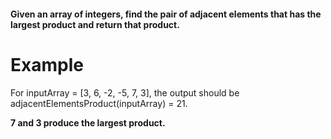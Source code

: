 #### Given an array of integers, find the pair of adjacent elements that has the largest product and return that product.

# Example

For inputArray = [3, 6, -2, -5, 7, 3], the output should be
adjacentElementsProduct(inputArray) = 21.

**7 and 3 produce the largest product.**